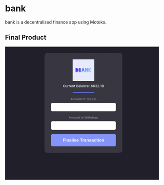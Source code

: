 # bank
bank is a decentralised finance app using Motoko.

## Final Product
!["Screenshot of bank"](https://github.com/CarlSmoky/bank/blob/main/docs/screenshot.png?raw=true)